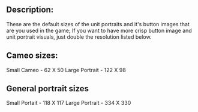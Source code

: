 ## Description:
These are the default sizes of the unit portraits and it's button 
images that are you used in the game; If you want to have more crisp
button image and unit portrait visuals, just double the resolution listed below.

## Cameo sizes:
Small Cameo - 62 X 50
Large Portrait - 122 X 98

## General portrait sizes
Small Portait - 118 X 117
Large Portrait - 334 X 330